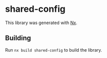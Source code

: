 # shared-config

This library was generated with [Nx](https://nx.dev).

## Building

Run `nx build shared-config` to build the library.
